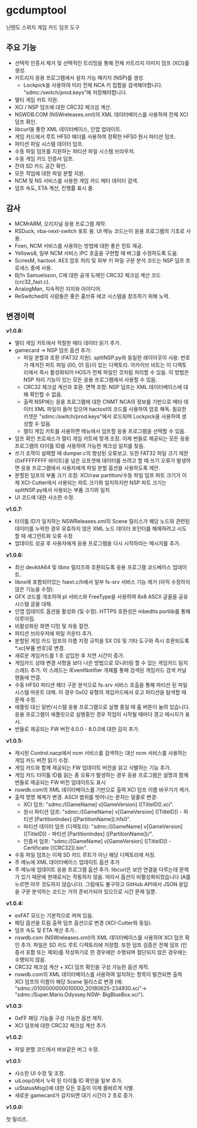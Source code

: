 # gcdumptool
닌텐도 스위치 게임 카드 덤프 도구

주요 기능
--------------

* 선택적 인증서 제거 및 선택적인 트리밍을 통해 전체 카트리지 이미지 덤프 (XCI)를 생성.
* 카트리지 응용 프로그램에서 설치 가능 패키지 (NSP)를 생성.
    - Lockpick을 사용하여 미리 전체 NCA 키 집합을 검색해야합니다. "sdmc:/switch/prod.keys"에 저장해야합니다.
* 멀티 게임 카트 지원.
* XCI / NSP 덤프에 대한 CRC32 체크섬 계산.
* NSWDB.COM (NSWreleases.xml)의 XML 데이터베이스를 사용하여 전체 XCI 덤프 확인.
* libcurl을 통한 XML 데이터베이스, 인앱 업데이트.
* 게임 카드에서 루트 HFS0 헤더를 사용하여 정확한 HFS0 원시 파티션 덤프.
* 파티션 파일 시스템 데이터 덤프.
* 수동 파일 덤프를 지원하는 파티션 파일 시스템 브라우저.
* 수동 게임 카드 인증서 덤프.
* 잔여 SD 카드 공간 확인.
* 모든 작업에 대한 파일 분할 지원.
* NCM 및 NS 서비스를 사용한 게임 카드 메타 데이터 검색.
* 덤프 속도, ETA 계산, 진행률 표시 줄.

감사
--------------

* MCMrARM,  오리지널 응용 프로그램 제작.
* RSDuck, vba-next-switch 포트 용. UI 메뉴 코드는이 응용 프로그램의 기초로 사용.
* Foen, NCM 서비스를 사용하는 방법에 대한 좋은 힌트 제공.
* Yellows8, 일부 NCM 서비스 IPC 호출을 구현할 때 버그를 수정하도록 도움.
* SciresM, hactool. AES 암호 처리 및 외부 키 파일 구문 분석 코드는 NSP 덤프 프로세스 중에 사용.
* Bj?n Samuelsson, C에 대한 공개 도메인 CRC32 체크섬 계산 코드 (crc32_fast.c).
* AnalogMan, 지속적인 지지와 아이디어.
* ReSwitched의 사람들은 좋은 홈브류 에코 시스템을 창조하기 위해 노력.

변경이력
--------------

**v1.0.8:**

* 멀티 게임 카트에서 적절한 메타 데이터 읽기 추가.
* gamecard -> NSP 덤프 옵션 추가:
    - 파일 분할과 호환 (FAT32 지원). splitNSP.py와 동일한 레이아웃이 사용: 번호가 매겨진 파트 파일 (00, 01 등)이 있는 디렉토리. 아카이브 비트는 이 디렉토리에서 즉시 활성화되어 HOS가 전체 파일인 것처럼 처리할 수 있음. 이 방법은 NSP 처리 기능이 있는 모든 응용 프로그램에서 사용할 수 있음.
    - CRC32 체크섬 계산과 호환. 면책 조항: NSP 덤프는 XML 데이터베이스에 대해 확인할 수 없음.
    - 출력 NSP에는 응용 프로그램에 대한 CNMT NCA의 정보를 기반으로 메타 데이터 XML 파일이 들어 있으며 hactool의 코드를 사용하여 암호 해독. 필요한 키셋은 "sdmc:/switch/prod.keys"에서 로드되며 Lockpick을 사용하여 생성할 수 있음.
    - 멀티 게임 카트를 사용하면 메뉴에서 덤프할 응용 프로그램을 선택할 수 있음.
* 덤프 확인 프로세스가 멀티 게임 카트에 맞게 조정. 이제 번들로 제공되는 모든 응용 프로그램의 타이틀 ID를 사용하여 가능한 체크섬 일치를 찾음.
* 쓰기 조작이 실패할 때 dumper.c의 향상된 오류보고. 또한 FAT32 파일 크기 제한 (0xFFFFFFFF 바이트)을 넘은 오프셋에 데이터를 쓰려고 할 때 쓰기 오류가 발생하면 응용 프로그램에서 사용자에게 파일 분할 옵션을 사용하도록 제안.
* 분할된 덤프의 부품 크기 조정: XCI/raw partition/수동 파일 덤프 파트 크기가 이제 XCI-Cutter에서 사용되는 파트 크기와 일치하지만 NSP 파트 크기는 splitNSP.py에서 사용되는 부품 크기와 일치
* UI 코드에 대한 사소한 수정.

**v1.0.7:**

* 타이틀 ID가 일치하는 NSWReleases.xml의 Scene 릴리스가 해당 노드와 관련된 데이터를 누락한 경우 유효하지 않은 XML 노드 데이터 포인터를 해제하려고 시도할 때 세그먼트화 오류 수정
* 업데이트 성공 후 사용자에게 응용 프로그램을 다시 시작하라는 메시지를 추가.

**v1.0.6:**

* 최신 devkitA64 및 libnx 릴리즈와 호환되도록 응용 프로그램 코드베이스 업데이트.
* libnx에 포함되어있는 fsext.c/h에서 일부 fs-srv 서비스 기능 제거 (아직 수정하지 않은 기능을 수정).
* GFX 코드를 개조하여 pl 서비스와 FreeType을 사용하여 8x8 ASCII 글꼴을 공유 시스템 글꼴 대체.
* 인앱 업데이트 옵션을 활성화 (및 수정). HTTPS 호환성은 mbedtls portlib를 통해 이루어짐.
* 비활성화된 화면 디밍 및 자동 절전.
* 파티션 브라우저에 파일 카운터 추가.
* 분할된 게임 카드 덤프의 이름 지정 규칙을 SX OS 및 기타 도구와 즉시 호환되도록 *.xc[부품 번호]로 변경.
* 새로운 게임카드를 1 초 삽입한 후 지연 시간이 증가.
* 게임카드 상태 변경 사항을 보다 나은 방법으로 모니터링 할 수 있는 게임카드 탐지 스레드 추가. 이 스레드는 IEventNotifier 개체를 통해 검색된 게임카드 검색 커널 핸들에 연결.
* 수동 HFS0 파티션 헤더 구문 분석으로 fs-srv 서비스 호출을 통해 파티션 된 파일 시스템 마운트 대체. 이 경우 0x02 유형의 게임카드에서 로고 파티션을 탐색할 때 문제 수정.
* 애플릿 대신 일반/시스템 응용 프로그램으로 실행 중일 때 홈 버튼이 눌려 있습니다. 응용 프로그램이 애플릿으로 실행중인 경우 작업이 시작될 때마다 경고 메시지가 표시.
* 번들로 제공되는 FW 버전 6.0.0 - 8.0.0에 대한 감지 추가.

**v1.0.5:**

* 캐시된 Control.nacp에서 ncm 서비스를 검색하는 대신 ncm 서비스를 사용하는 게임 카드 버전 읽기 수정.
* 게임 카드와 함께 제공되는 FW 업데이트 버전을 읽고 식별하는 기능 추가.
* 게임 카드 타이틀 ID를 읽는 중 오류가 발생하는 경우 응용 프로그램은 설명과 함께 번들로 제공되는 FW 버전 업데이트도 표시
* nswdb.com의 XML 데이터베이스를 기반으로 출력 XCI 덤프 이름 바꾸기가 제거.
* 출력 명명 체계가 변경. ASCII 범위를 벗어나는 문자는 밑줄로 변경:
	- XCI 덤프: "sdmc:/[GameName] v[GameVersion] ([TitleID]).xci".
	- 원시 파티션 덤프: "sdmc:/[GameName] v[GameVersion] ([TitleID]) - 파티션 [PartitionIndex] ([PartitionName]).hfs0".
	- 파티션 데이터 덤프 (디렉토리): "sdmc:/[GameName] v[GameVersion] ([TitleID]) - 파티션 [PartitionIndex] ([PartitionName])/".
	- 인증서 덤프: "sdmc:/[GameName] v[GameVersion] ([TitleID]) - Certificate ([CRC32]).bin".
* 수동 파일 덤프는 이제 SD 카드 루트가 아닌 해당 디렉토리에 저장.
* 주 메뉴에 XML 데이터베이스 업데이트 옵션 추가
* 주 메뉴에 업데이트 응용 프로그램 옵션 추가. libcurl은 보안 연결을 다루는데 문제가 있기 때문에 현재로서는 작동하지 않음. 따라서 옵션이 비활성화되었습니다 (A를 누르면 아무 것도하지 않습니다). 그럼에도 불구하고 GitHub API에서 JSON 응답을 구문 분석하는 코드는 거의 준비가되어 있으므로 시간 문제 일뿐.

**v1.0.4:**

* exFAT 모드는 기본적으로 켜져 있음.
* 패딩 옵션을 트림 출력 덤프 옵션으로 변경 (XCI-Cutter와 동일).
* 덤프 속도 및 ETA 계산 추가..
* nswdb.com (NSWreleases.xml)의 XML 데이터베이스를 사용하여 XCI 덤프 확인 추가. 파일은 SD 카드 루트 디렉토리에 저장함. 또한 덤프 검증은 전체 덤프 (인증서 포함 또는 제외)를 작성하기로 한 경우에만 수행되며 절단되지 않은 경우에는 수행되지 않음.
* CRC32 체크섬 계산 + XCI 덤프 확인을 구성 가능한 옵션 제작.
* nswdb.com의 XML 데이터베이스를 사용하여 일치하는 항목이 발견되면 출력 XCI 덤프의 이름이 해당 Scene 릴리스로 변경 (예: "sdmc:/0100000000010000_20180625-234930.xci"-> "sdmc:/Super.Mario.Odyssey.NSW- BigBlueBox.xci").

**v1.0.3:**

* 0xFF 패딩 기능을 구성 가능한 옵션 제작.
* XCI 덤프에 대한 CRC32 체크섬 계산 추가.

**v1.0.2:**

* 파일 분할 코드에서 바보같은 버그 수정.

**v1.0.1:**

* 사소한 UI 수정 및 조정.
* uiLoop()에서 누락 된 타이틀 ID 확인을 일부 추가.
* uiStatusMsg()에 대한 모든 호출이 이제 올바르게 식별.
* 새로운 gamecard가 감지되면 대기 시간이 2 초로 증가.

**v1.0.0:**

첫 릴리즈.
